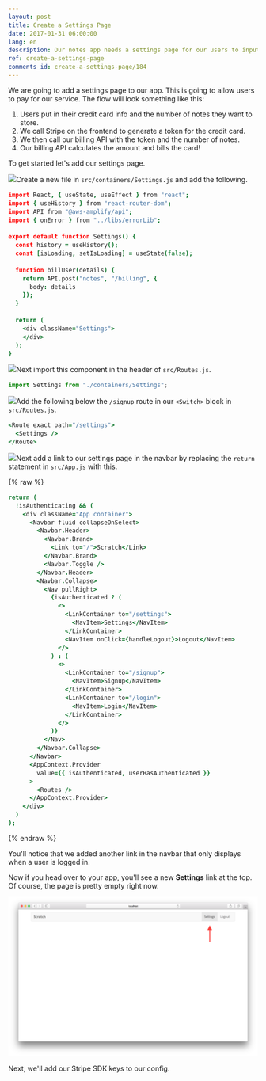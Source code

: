 ```yaml
---
layout: post
title: Create a Settings Page
date: 2017-01-31 06:00:00
lang: en
description: Our notes app needs a settings page for our users to input their credit card details and sign up for a pricing plan.
ref: create-a-settings-page
comments_id: create-a-settings-page/184
---
```


We are going to add a settings page to our app. This is going to allow users to pay for our service. The flow will look something like this:

1. Users put in their credit card info and the number of notes they want to store.
2. We call Stripe on the frontend to generate a token for the credit card.
3. We then call our billing API with the token and the number of notes.
4. Our billing API calculates the amount and bills the card!

To get started let's add our settings page.

<img class="code-marker" src="/assets/s.png" />Create a new file in `src/containers/Settings.js` and add the following.

``` coffee
import React, { useState, useEffect } from "react";
import { useHistory } from "react-router-dom";
import API from "@aws-amplify/api";
import { onError } from "../libs/errorLib";

export default function Settings() {
  const history = useHistory();
  const [isLoading, setIsLoading] = useState(false);

  function billUser(details) {
    return API.post("notes", "/billing", {
      body: details
    });
  }

  return (
    <div className="Settings">
    </div>
  );
}
```

<img class="code-marker" src="/assets/s.png" />Next import this component in the header of `src/Routes.js`.

``` js
import Settings from "./containers/Settings";
```

<img class="code-marker" src="/assets/s.png" />Add the following below the `/signup` route in our `<Switch>` block in `src/Routes.js`.

``` coffee
<Route exact path="/settings">
  <Settings />
</Route>
```

<img class="code-marker" src="/assets/s.png" />Next add a link to our settings page in the navbar by replacing the `return` statement in `src/App.js` with this.

{% raw %}
``` coffee
return (
  !isAuthenticating && (
    <div className="App container">
      <Navbar fluid collapseOnSelect>
        <Navbar.Header>
          <Navbar.Brand>
            <Link to="/">Scratch</Link>
          </Navbar.Brand>
          <Navbar.Toggle />
        </Navbar.Header>
        <Navbar.Collapse>
          <Nav pullRight>
            {isAuthenticated ? (
              <>
                <LinkContainer to="/settings">
                  <NavItem>Settings</NavItem>
                </LinkContainer>
                <NavItem onClick={handleLogout}>Logout</NavItem>
              </>
            ) : (
              <>
                <LinkContainer to="/signup">
                  <NavItem>Signup</NavItem>
                </LinkContainer>
                <LinkContainer to="/login">
                  <NavItem>Login</NavItem>
                </LinkContainer>
              </>
            )}
          </Nav>
        </Navbar.Collapse>
      </Navbar>
      <AppContext.Provider
        value={{ isAuthenticated, userHasAuthenticated }}
      >
        <Routes />
      </AppContext.Provider>
    </div>
  )
);
```
{% endraw %}

You'll notice that we added another link in the navbar that only displays when a user is logged in.

Now if you head over to your app, you'll see a new **Settings** link at the top. Of course, the page is pretty empty right now.

![Add empty settings page screenshot](/assets/part2/add-empty-settings-page.png)

Next, we'll add our Stripe SDK keys to our config.
